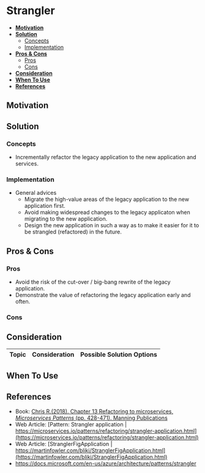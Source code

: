 # Strangler

- [**Motivation**](#motivation)
- [**Solution**](#solution)
   - [Concepts](#concepts)
   - [Implementation](#implementation)
- [**Pros & Cons**](#pros--cons)
   - [Pros](#pros)
   - [Cons](#cons)
- [**Consideration**](#consideration)
- [**When To Use**](#when-to-use)
- [**References**](#references)

## Motivation

## Solution
### Concepts
- Incrementally refactor the legacy application to the new application and services.

### Implementation
- General advices
   - Migrate the high-value areas of the legacy application to the new application first.
   - Avoid making widespread changes to the legacy applicaton when migrating to the new application.
   - Design the new application in such a way as to make it easier for it to be strangled (refactored) in the future.

## Pros & Cons
### Pros
- Avoid the risk of the cut-over / big-bang rewrite of the legacy application.
- Demonstrate the value of refactoring the legacy application early and often.

### Cons

## Consideration
| Topic | Consideration | Possible Solution Options |
|----|-----|-----|

## When To Use

## References
- Book: [Chris R.(2018). Chapter 13 Refactoring to microservices, *Microservices Patterns* (pp. 428-471). Manning Publications](https://www.manning.com/books/microservices-patterns)
- Web Article: [Pattern: Strangler application | https://microservices.io/patterns/refactoring/strangler-application.html](https://microservices.io/patterns/refactoring/strangler-application.html)
- Web Article: [StranglerFigApplication | https://martinfowler.com/bliki/StranglerFigApplication.html](https://martinfowler.com/bliki/StranglerFigApplication.html)
- https://docs.microsoft.com/en-us/azure/architecture/patterns/strangler
